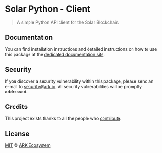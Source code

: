 # Solar Python - Client

> A simple Python API client for the Solar Blockchain.

## Documentation

You can find installation instructions and detailed instructions on how to use this package at the [dedicated documentation site](https://docs.solar.network/sdk/clients/usage.html).

## Security

If you discover a security vulnerability within this package, please send an e-mail to security@ark.io. All security vulnerabilities will be promptly addressed.

## Credits

This project exists thanks to all the people who [contribute](../../contributors).

## License

[MIT](LICENSE) © [ARK Ecosystem](https://ark.io)
